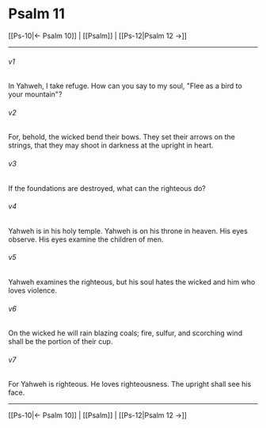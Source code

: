 # Psalm 11

[[Ps-10|← Psalm 10]] | [[Psalm]] | [[Ps-12|Psalm 12 →]]
***



###### v1 
In Yahweh, I take refuge. How can you say to my soul, "Flee as a bird to your mountain"? 

###### v2 
For, behold, the wicked bend their bows. They set their arrows on the strings, that they may shoot in darkness at the upright in heart. 

###### v3 
If the foundations are destroyed, what can the righteous do? 

###### v4 
Yahweh is in his holy temple. Yahweh is on his throne in heaven. His eyes observe. His eyes examine the children of men. 

###### v5 
Yahweh examines the righteous, but his soul hates the wicked and him who loves violence. 

###### v6 
On the wicked he will rain blazing coals; fire, sulfur, and scorching wind shall be the portion of their cup. 

###### v7 
For Yahweh is righteous. He loves righteousness. The upright shall see his face.

***
[[Ps-10|← Psalm 10]] | [[Psalm]] | [[Ps-12|Psalm 12 →]]
